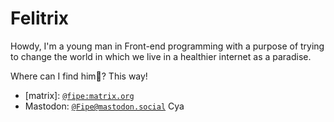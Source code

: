 # Felitrix

Howdy, I'm a young man in Front-end programming with a purpose of trying to change the world in which we live in a healthier internet as a paradise.

Where can I find him🤔? This way!
- \[matrix\]: [`@fipe:matrix.org`](https://matrix.to/#/@fipe:matrix.org)
-  Mastodon: [`@Fipe@mastodon.social`](https://mastodon.social/@Fipe)
Cya
